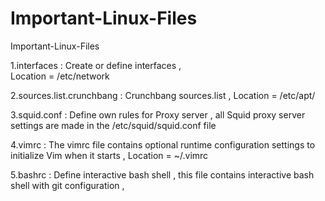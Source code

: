# Important-Linux-Files
Important-Linux-Files

1.interfaces :
    Create or define interfaces ,    
    Location = /etc/network
    
2.sources.list.crunchbang :
    Crunchbang sources.list ,
    Location = /etc/apt/
    
3.squid.conf :
    Define own rules for Proxy server , all Squid proxy server settings are made in the /etc/squid/squid.conf file
    
    
4.vimrc :
   The vimrc file contains optional runtime configuration settings to initialize Vim when it starts ,
    Location = ~/.vimrc
    
5.bashrc :
    Define interactive bash shell , this file contains interactive bash shell with git configuration ,

